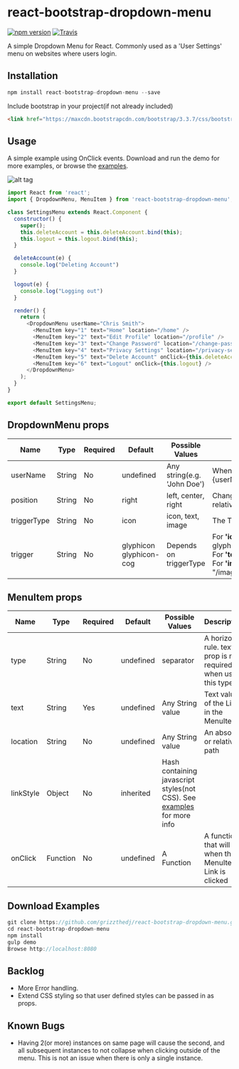 # react-bootstrap-dropdown-menu

[![npm version](https://badge.fury.io/js/react-bootstrap-dropdown-menu.svg)](https://badge.fury.io/js/react-bootstrap-dropdown-menu)
[![Travis](https://img.shields.io/travis/rust-lang/rust.svg?style=plastic)](https://github.com/grizzthedj/react-bootstrap-dropdown-menu)

A simple Dropdown Menu for React. Commonly used as a 'User Settings' menu on websites where users login.

## Installation

```js
npm install react-bootstrap-dropdown-menu --save
```
Include bootstrap in your project(if not already included)
```html
<link href="https://maxcdn.bootstrapcdn.com/bootstrap/3.3.7/css/bootstrap.min.css" rel="stylesheet" media="all">
```

## Usage

A simple example using OnClick events. Download and run the demo for more examples, or browse the [examples]( http://grizzthedj.github.io/react-bootstrap-dropdown-menu/demo/public).

![alt tag](https://cloud.githubusercontent.com/assets/9720835/22619923/7ddd5d42-eacd-11e6-9bda-ee9be66cb64b.png)

```js
import React from 'react';
import { DropdownMenu, MenuItem } from 'react-bootstrap-dropdown-menu';

class SettingsMenu extends React.Component {
  constructor() {
    super();
    this.deleteAccount = this.deleteAccount.bind(this);
    this.logout = this.logout.bind(this);
  }

  deleteAccount(e) {
    console.log("Deleting Account")
  }

  logout(e) {
    console.log("Logging out")
  }

  render() {
    return (
      <DropdownMenu userName="Chris Smith">
        <MenuItem key="1" text="Home" location="/home" />
        <MenuItem key="2" text="Edit Profile" location="/profile" />
        <MenuItem key="3" text="Change Password" location="/change-password" />
        <MenuItem key="4" text="Privacy Settings" location="/privacy-settings" />
        <MenuItem key="5" text="Delete Account" onClick={this.deleteAccount} />
        <MenuItem key="6" text="Logout" onClick={this.logout} />
      </DropdownMenu>
    );
  }
}

export default SettingsMenu;
```
## DropdownMenu props
| Name         | Type     | Required | Default                 | Possible Values              | Description     |
| ------------ | -------- | -------- | ----------------------- | ---------------------------- | --------------- |
| userName     | String   | No       | undefined               | Any string(e.g. 'John Doe')  | When provided, will render 'Logged in as: {userName}' in the top MenuItem |
| position     | String   | No       | right                   | left, center, right          | Changes the menu's horizontal drop position relative to the trigger |
| triggerType  | String   | No       | icon                    | icon, text, image            | The Type of drop trigger |
| trigger      | String   | No       | glyphicon glyphicon-cog | Depends on triggerType       | For <b>'icon'</b> triggerType: Any bootstrap glyphicon(http://getbootstrap.com/components/)<br />For <b>'text'</b> triggerType: Any String can be used<br />For <b>'image'</b> triggerType: Path to image(e.g. "/images/myimage.png") |

## MenuItem props
| Name         | Type     | Required | Default                 | Possible Values              | Description     |
| ------------ | -------- | -------- | ----------------------- | ---------------------------- | --------------- |
| type         | String   | No      | undefined                | separator                    | A horizontal rule. text prop is not required when using this type. |
| text         | String   | Yes      | undefined               | Any String value             | Text value of the Link in the MenuItem |
| location     | String   | No       | undefined               | Any String value             | An absolute or relative path |
| linkStyle    | Object   | No       | inherited               | Hash containing javascript styles(not CSS). See [examples]( http://grizzthedj.github.io/react-bootstrap-dropdown-menu/demo/public) for more info |  
| onClick      | Function | No       | undefined               | A Function                   | A function that will fire when the MenuItem Link is clicked |    

## Download Examples

```js
git clone https://github.com/grizzthedj/react-bootstrap-dropdown-menu.git
cd react-bootstrap-dropdown-menu
npm install
gulp demo
Browse http://localhost:8080
```

## Backlog

* More Error handling.
* Extend CSS styling so that user defined styles can be passed in as props.

## Known Bugs

* Having 2(or more) instances on same page will cause the second, and all subsequent instances to not collapse when clicking outside of the menu. This is not an issue when there is only a single instance.
